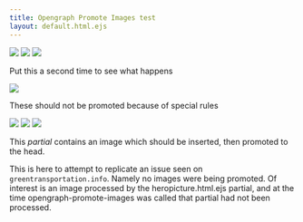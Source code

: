 ```yaml
---
title: Opengraph Promote Images test
layout: default.html.ejs
---
```


<img src="http://foo.bar/this-should-be-promoted-default-action.jpg">

<img src="http://foo.bar/should-not-be-promoted-class.jpg" class="opengraph-no-promote">

<img src="http://foo.bar/should-be-promoted-class.jpg" class="opengraph-promote">

Put this a second time to see what happens

<img src="http://foo.bar/this-should-be-promoted-default-action.jpg">

These should not be promoted because of special rules


<img src="http://foo.bar/img/extlink.png">

<img src="http://foo.bar/img/rss_button.png">

<img src="http://foo.bar/img/rss_button.gif">

This _partial_ contains an image which should be inserted, then promoted to the head.

This is here to attempt to replicate an issue seen on `greentransportation.info`.  Namely no images were being promoted.  Of interest is an image processed by the heropicture.html.ejs partial, and at the time opengraph-promote-images was called that partial had not been processed.

<partial file-name="img.html"></partial>

<partial file-name="img2.html.ejs"></partial>